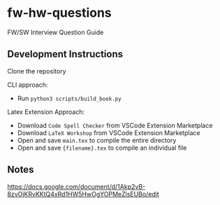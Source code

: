# fw-hw-questions
FW/SW Interview Question Guide

## Development Instructions
Clone the repository

CLI approach:
- Run `python3 scripts/build_book.py`

Latex Extension Approach:
- Download `Code Spell Checker` from VSCode Extension Marketplace
- Download `LaTeX Workshop` from VSCode Extension Marketplace
- Open and save `main.tex` to compile the entire directory 
- Open and save `{filename}.tex` to compile an individual file

## Notes
https://docs.google.com/document/d/1Akp2vB-8zvOjKRvKKtQ4xRd1HW5HwOgYOPMeZlsEUBo/edit
